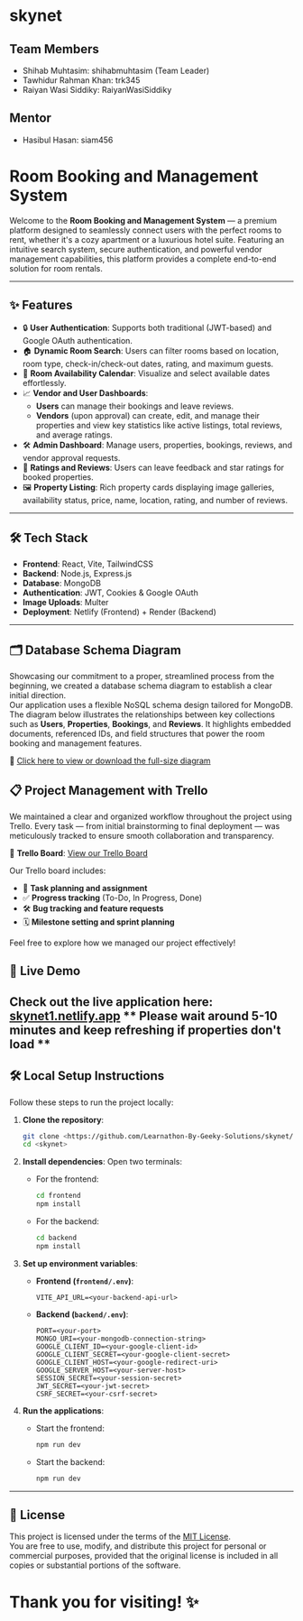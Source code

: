 # skynet

## Team Members
- Shihab Muhtasim: shihabmuhtasim (Team Leader)
- Tawhidur Rahman Khan: trk345
- Raiyan Wasi Siddiky: RaiyanWasiSiddiky

## Mentor
- Hasibul Hasan: siam456

# Room Booking and Management System

Welcome to the **Room Booking and Management System** — a premium platform designed to seamlessly connect users with the perfect rooms to rent, whether it's a cozy apartment or a luxurious hotel suite. Featuring an intuitive search system, secure authentication, and powerful vendor management capabilities, this platform provides a complete end-to-end solution for room rentals.

---

## ✨ Features

- 🔒 **User Authentication**: Supports both traditional (JWT-based) and Google OAuth authentication.
- 🏠 **Dynamic Room Search**: Users can filter rooms based on location, room type, check-in/check-out dates, rating, and maximum guests.
- 📅 **Room Availability Calendar**: Visualize and select available dates effortlessly.
- 📈 **Vendor and User Dashboards**:
  - **Users** can manage their bookings and leave reviews.
  - **Vendors** (upon approval) can create, edit, and manage their properties and view key statistics like active listings, total reviews, and average ratings.
- 🛠️ **Admin Dashboard**: Manage users, properties, bookings, reviews, and vendor approval requests.
- 🌟 **Ratings and Reviews**: Users can leave feedback and star ratings for booked properties.
- 🖼️ **Property Listing**: Rich property cards displaying image galleries, availability status, price, name, location, rating, and number of reviews.

---

## 🛠️ Tech Stack

- **Frontend**: React, Vite, TailwindCSS
- **Backend**: Node.js, Express.js
- **Database**: MongoDB
- **Authentication**: JWT, Cookies & Google OAuth
- **Image Uploads**: Multer
- **Deployment**: Netlify (Frontend) + Render (Backend)

---

## 🗂️ Database Schema Diagram

Showcasing our commitment to a proper, streamlined process from the beginning, we created a database schema diagram to establish a clear initial direction.  
Our application uses a flexible NoSQL schema design tailored for MongoDB. The diagram below illustrates the relationships between key collections such as **Users**, **Properties**, **Bookings**, and **Reviews**. It highlights embedded documents, referenced IDs, and field structures that power the room booking and management features.

📎 [Click here to view or download the full-size diagram](./Schema_Diagram.drawio.png)

## 📋 Project Management with Trello

We maintained a clear and organized workflow throughout the project using Trello. Every task — from initial brainstorming to final deployment — was meticulously tracked to ensure smooth collaboration and transparency.

🔗 **Trello Board**: [View our Trello Board](https://trello.com/invite/b/67aa2e29034f3b4ecd6d085e/ATTIb61d060f8d43f59bca2789210f89d4aeA3B0ADB8/skynetboard)

Our Trello board includes:
- 📌 **Task planning and assignment**
- ✅ **Progress tracking** (To-Do, In Progress, Done)
- 🛠️ **Bug tracking and feature requests**
- 🗓️ **Milestone setting and sprint planning**

Feel free to explore how we managed our project effectively!


## 🚀 Live Demo

Check out the live application here: [skynet1.netlify.app](https://skynet1.netlify.app)
** Please wait around 5-10 minutes and keep refreshing if properties don't load **
---

## 🛠️ Local Setup Instructions

Follow these steps to run the project locally:

1. **Clone the repository**:
   ```bash
   git clone <https://github.com/Learnathon-By-Geeky-Solutions/skynet/>
   cd <skynet>
   ```

2. **Install dependencies**:
   Open two terminals:
   - For the frontend:
     ```bash
     cd frontend
     npm install
     ```
   - For the backend:
     ```bash
     cd backend
     npm install
     ```

3. **Set up environment variables**:
   
   - **Frontend (`frontend/.env`)**:
     ```
     VITE_API_URL=<your-backend-api-url>
     ```

   - **Backend (`backend/.env`)**:
     ```
     PORT=<your-port>
     MONGO_URI=<your-mongodb-connection-string>
     GOOGLE_CLIENT_ID=<your-google-client-id>
     GOOGLE_CLIENT_SECRET=<your-google-client-secret>
     GOOGLE_CLIENT_HOST=<your-google-redirect-uri>
     GOOGLE_SERVER_HOST=<your-server-host>
     SESSION_SECRET=<your-session-secret>
     JWT_SECRET=<your-jwt-secret>
     CSRF_SECRET=<your-csrf-secret>
     ```

4. **Run the applications**:
   - Start the frontend:
     ```bash
     npm run dev
     ```
   - Start the backend:
     ```bash
     npm run dev
     ```

---

## 📄 License

This project is licensed under the terms of the [MIT License](https://github.com/Learnathon-By-Geeky-Solutions/skynet/blob/main/LICENSE).  
You are free to use, modify, and distribute this project for personal or commercial purposes, provided that the original license is included in all copies or substantial portions of the software.


# Thank you for visiting! ✨
